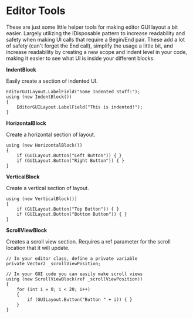 Editor Tools
===

These are just some little helper tools for making editor GUI layout a bit easier. Largely utilizing the IDisposable pattern to increase readability and safety when making UI calls that require a Begin/End pair. These add a lot of safety (can't forget the End call), simplify the usage a little bit, and increase readability by creating a new scope and indent level in your code, making it easier to see what UI is inside your different blocks.

**IndentBlock**

Easily create a section of indented UI.

    EditorGUILayout.LabelField("Some Indented Stuff:");
    using (new IndentBlock())
    {
        EditorGUILayout.LabelField("This is indented!");
    }

**HorizontalBlock**

Create a horizontal section of layout.

    using (new HorizontalBlock())
    {
        if (GUILayout.Button("Left Button")) { }
        if (GUILayout.Button("Right Button")) { }
    }

**VerticalBlock**

Create a vertical section of layout.

    using (new VerticalBlock())
    {
        if (GUILayout.Button("Top Button")) { }
        if (GUILayout.Button("Bottom Button")) { }
    }

**ScrollViewBlock**

Creates a scroll view section. Requires a ref parameter for the scroll location that it will update.

    // In your editor class, define a private variable
    private Vector2 _scrollViewPosition;

    // In your GUI code you can easily make scroll views
    using (new ScrollViewBlock(ref _scrollViewPosition))
    {
        for (int i = 0; i < 20; i++)
        {
            if (GUILayout.Button("Button " + i)) { }
        }
    }

